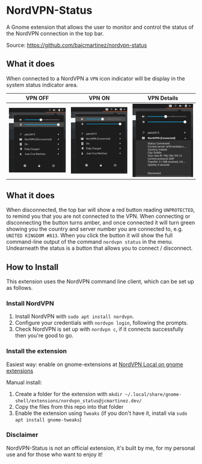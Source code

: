 # NordVPN-Status
A Gnome extension that allows the user to monitor and control the status of the NordVPN connection in the top bar.

Source: https://github.com/bajcmartinez/nordvpn-status

## What it does
When connected to a NordVPN a `VPN` icon indicator will be display in the system status indicator area.

|         VPN OFF                |         VPN ON                |      VPN Details       |
:-------------------------:|:-------------------------:|:-------------------------:
|![vpn off](./assets/vpn-off.png)|![vpn on](./assets/vpn-on.png)|    ![vpn details](./assets/vpn-details.png) |

## What it does
When disconnected, the top bar will show a red button reading `UNPROTECTED`, to remind you that you are not connected to the VPN. When connecting or disconnecting the button turns amber, and once connected it will turn green showing you the country and server number you are connected to, e.g. `UNITED KINGDOM #813`. When you click the button it will show the full command-line output of the command `nordvpn status` in the menu. Undearneath the status is a button that allows you to connect / disconnect.

## How to Install
This extension uses the NordVPN command line client, which can be set up as follows.

### Install NordVPN
1. Install NordVPN with `sudo apt install nordvpn`.
2. Configure your credentials with `nordvpn login`, following the prompts.
3. Check NordVPN is set up with `nordvpn c`, if it connects successfully then you're good to go.

### Install the extension
Easiest way: enable on gnome-extensions at [NordVPN Local on gnome extensions](https://extensions.gnome.org/extension/.../)

Manual install:  
1. Create a folder for the extension with `mkdir ~/.local/share/gnome-shell/extensions/nordvpn_status@jcmartinez.dev/`
2. Copy the files from this repo into that folder
3. Enable the extension using `Tweaks` (if you don't have it, install via `sudo apt install gnome-tweaks`)

### Disclaimer
NordVPN-Status is not an official extension, it's built by me, for my personal use and for those who want to enjoy it!